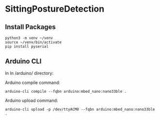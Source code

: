 # SittingPostureDetection

## Install Packages
```
python3 -m venv ~/venv
source ~/venv/bin/activate
pip install pyserial
```

## Arduino CLI
In In /arduino/ directory:

Arduino compile command:
```
arduino-cli compile --fqbn arduino:mbed_nano:nano33ble .
```

Arduino upload command:
```
arduino-cli upload -p /dev/ttyACM0 --fqbn arduino:mbed_nano:nano33ble .
```